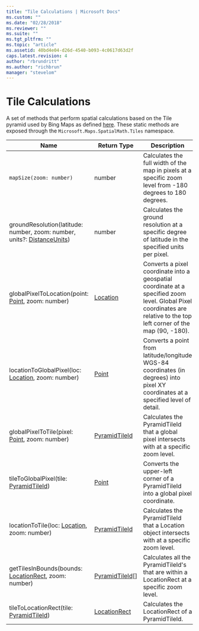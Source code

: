 ```yaml
---
title: "Tile Calculations | Microsoft Docs"
ms.custom: ""
ms.date: "02/28/2018"
ms.reviewer: ""
ms.suite: ""
ms.tgt_pltfrm: ""
ms.topic: "article"
ms.assetid: 40bd4e04-d26d-4540-b093-4c0617d63d2f
caps.latest.revision: 4
author: "rbrundritt"
ms.author: "richbrun"
manager: "stevelom"
---
```

# Tile Calculations
A set of methods that perform spatial calculations based on the Tile pyramid used by Bing Maps as defined [here](../articles/bing-maps-tile-system.md). These static methods are exposed through the `Microsoft.Maps.SpatialMath.Tiles` namespace.

Name                                                                                  | Return Type           | Description
------------------------------------------------------------------------------------- | --------------------- | ----------------------------
`mapSize(zoom: number)`                                                               | number                | Calculates the full width of the map in pixels at a specific zoom level from -180 degrees to 180 degrees.
groundResolution(latitude: number, zoom: number, units?: [DistanceUnits](../v8-web-control/distanceunits-enumeration.md))             | number                | Calculates the ground resolution at a specific degree of latitude in the specified units per pixel.
globalPixelToLocation(point: [Point](Point%20Class.md), zoom: number)                                   | [Location](Location%20Class.md)              | Converts a pixel coordinate into a geospatial coordinate at a specified zoom level. Global Pixel coordinates are relative to the top left corner of the map (90, -180).
locationToGlobalPixel(loc: [Location](Location%20Class.md), zoom: number)                                  | [Point](Point%20Class.md)                 | Converts a point from latitude/longitude WGS-84 coordinates (in degrees) into pixel XY coordinates at a specified level of detail.
globalPixelToTile(pixel: [Point](Point%20Class.md), zoom: number)                                       | [PyramidTileId](../v8-web-control/pyramidtileid-class.md)         | Calculates the PyramidTileId that a global pixel intersects with at a specific zoom level.
tileToGlobalPixel(tile: [PyramidTileId](../v8-web-control/pyramidtileid-class.md))                               | [Point](Point%20Class.md)                 | Converts the upper-left corner of a PyramidTileId into a global pixel coordinate.
locationToTile(loc: [Location](Location%20Class.md), zoom: number)                                         | [PyramidTileId](../v8-web-control/pyramidtileid-class.md)         | Calculates the PyramidTileId that a Location object intersects with at a specific zoom level.
getTilesInBounds(bounds: [LocationRect](LocationRect%20Class.md), zoom: number)                                | [PyramidTileId](../v8-web-control/pyramidtileid-class.md)[]       | Calculates all the PyramidTileId's that are within a LocationRect at a specific zoom level.
tileToLocationRect(tile: [PyramidTileId](../v8-web-control/pyramidtileid-class.md))                                             | [LocationRect](LocationRect%20Class.md)          | Calculates the LocationRect of a PyramidTileId.
